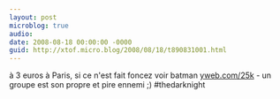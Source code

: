```yaml
---
layout: post
microblog: true
audio: 
date: 2008-08-18 00:00:00 -0000
guid: http://xtof.micro.blog/2008/08/18/t890831001.html
---
```

à 3 euros à Paris, si ce n'est fait foncez voir batman [yweb.com/25k](http://yweb.com/25k) -  un groupe est son propre et pire ennemi ;) #thedarknight
